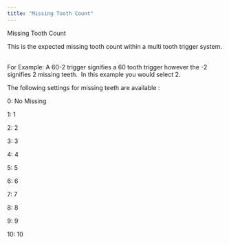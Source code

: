 ```yaml
---
title: "Missing Tooth Count"
---
```


Missing Tooth Count&nbsp;


This is the expected missing tooth count within a multi tooth trigger system. &nbsp;


For Example: A 60-2 trigger signifies a 60 tooth trigger however the -2 signifies 2 missing teeth.&nbsp; In this example you would select 2.


The following settings for missing teeth are available :&nbsp;


&#48;: No Missing

&#49;: 1

&#50;: 2

&#51;: 3

&#52;: 4

&#53;: 5

&#54;: 6

&#55;: 7

&#56;: 8

&#57;: 9

&#49;0: 10

